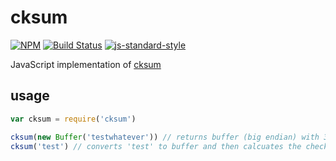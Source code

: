 # cksum
[![NPM](https://nodei.co/npm/cksum.png)](https://nodei.co/npm/cksum/)
[![Build Status](https://travis-ci.org/finnp/cksum.svg?branch=master)](https://travis-ci.org/finnp/cksum)
[![js-standard-style](https://cdn.rawgit.com/feross/standard/master/badge.svg)](https://github.com/feross/standard)

JavaScript implementation of [cksum](http://pubs.opengroup.org/onlinepubs/9699919799/utilities/cksum.html)

## usage

```js
var cksum = require('cksum')

cksum(new Buffer('testwhatever')) // returns buffer (big endian) with 32bit checksum
cksum('test') // converts 'test' to buffer and then calcuates the checksum
```
